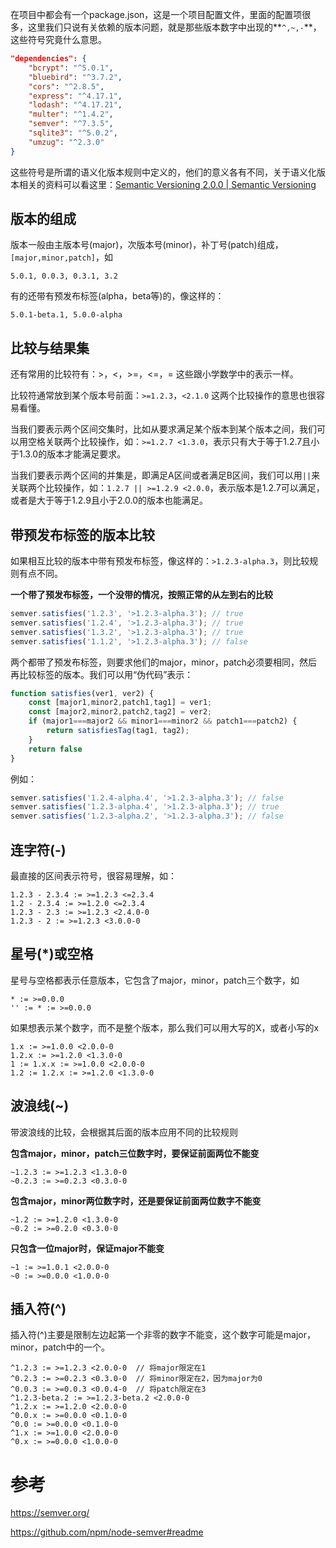 在项目中都会有一个package.json，这是一个项目配置文件，里面的配置项很多，这里我们只说有关依赖的版本问题，就是那些版本数字中出现的**`^,~,-`**，这些符号究竟什么意思。

```json
"dependencies": {
    "bcrypt": "^5.0.1",
    "bluebird": "^3.7.2",
    "cors": "^2.8.5",
    "express": "^4.17.1",
    "lodash": "^4.17.21",
    "multer": "^1.4.2",
    "semver": "^7.3.5",
    "sqlite3": "^5.0.2",
    "umzug": "^2.3.0"
}
```

这些符号是所谓的语义化版本规则中定义的，他们的意义各有不同，关于语义化版本相关的资料可以看这里：[Semantic Versioning 2.0.0 | Semantic Versioning](https://semver.org/)

## 版本的组成

版本一般由主版本号(major)，次版本号(minor)，补丁号(patch)组成，`[major,minor,patch]`，如

```shell
5.0.1, 0.0.3, 0.3.1, 3.2
```

有的还带有预发布标签(alpha，beta等)的，像这样的：

```shell
5.0.1-beta.1, 5.0.0-alpha
```

## 比较与结果集

还有常用的比较符有：>，<，>=，<=，= 这些跟小学数学中的表示一样。

比较符通常放到某个版本号前面：`>=1.2.3`，`<2.1.0` 这两个比较操作的意思也很容易看懂。

当我们要表示两个区间交集时，比如从要求满足某个版本到某个版本之间，我们可以用空格关联两个比较操作，如：`>=1.2.7 <1.3.0`，表示只有大于等于1.2.7且小于1.3.0的版本才能满足要求。

当我们要表示两个区间的并集是，即满足A区间或者满足B区间，我们可以用`||`来关联两个比较操作，如：`1.2.7 || >=1.2.9 <2.0.0`，表示版本是1.2.7可以满足，或者是大于等于1.2.9且小于2.0.0的版本也能满足。

## 带预发布标签的版本比较

如果相互比较的版本中带有预发布标签，像这样的：`>1.2.3-alpha.3`，则比较规则有点不同。

**一个带了预发布标签，一个没带的情况，按照正常的从左到右的比较**

```javascript
semver.satisfies('1.2.3', '>1.2.3-alpha.3'); // true
semver.satisfies('1.2.4', '>1.2.3-alpha.3'); // true
semver.satisfies('1.3.2', '>1.2.3-alpha.3'); // true
semver.satisfies('1.1.2', '>1.2.3-alpha.3'); // false
```

两个都带了预发布标签，则要求他们的major，minor，patch必须要相同，然后再比较标签的版本。我们可以用“伪代码”表示：

```javascript
function satisfies(ver1, ver2) {
	const [major1,minor2,patch1,tag1] = ver1;
    const [major2,minor2,patch2,tag2] = ver2;
    if (major1===major2 && minor1===minor2 && patch1===patch2) {
        return satisfiesTag(tag1, tag2);
    }
    return false
}
```

例如：

```javascript
semver.satisfies('1.2.4-alpha.4', '>1.2.3-alpha.3'); // false
semver.satisfies('1.2.3-alpha.4', '>1.2.3-alpha.3'); // true
semver.satisfies('1.2.3-alpha.2', '>1.2.3-alpha.3'); // false
```

## 连字符(-)

最直接的区间表示符号，很容易理解，如：

```shell
1.2.3 - 2.3.4 := >=1.2.3 <=2.3.4
1.2 - 2.3.4 := >=1.2.0 <=2.3.4
1.2.3 - 2.3 := >=1.2.3 <2.4.0-0
1.2.3 - 2 := >=1.2.3 <3.0.0-0
```

## 星号(*)或空格

星号与空格都表示任意版本，它包含了major，minor，patch三个数字，如

```shell
* := >=0.0.0
'' := * := >=0.0.0
```

如果想表示某个数字，而不是整个版本，那么我们可以用大写的X，或者小写的x

```shell
1.x := >=1.0.0 <2.0.0-0
1.2.x := >=1.2.0 <1.3.0-0
1 := 1.x.x := >=1.0.0 <2.0.0-0
1.2 := 1.2.x := >=1.2.0 <1.3.0-0
```

## 波浪线(~)

带波浪线的比较，会根据其后面的版本应用不同的比较规则

**包含major，minor，patch三位数字时，要保证前面两位不能变**

```shell
~1.2.3 := >=1.2.3 <1.3.0-0
~0.2.3 := >=0.2.3 <0.3.0-0
```

**包含major，minor两位数字时，还是要保证前面两位数字不能变**

```shell
~1.2 := >=1.2.0 <1.3.0-0
~0.2 := >=0.2.0 <0.3.0-0
```

**只包含一位major时，保证major不能变**

```shell
~1 := >=1.0.1 <2.0.0-0
~0 := >=0.0.0 <1.0.0-0
```

## 插入符(^)

插入符(^)主要是限制左边起第一个非零的数字不能变，这个数字可能是major，minor，patch中的一个。

```shell
^1.2.3 := >=1.2.3 <2.0.0-0  // 将major限定在1
^0.2.3 := >=0.2.3 <0.3.0-0  // 将minor限定在2，因为major为0
^0.0.3 := >=0.0.3 <0.0.4-0  // 将patch限定在3
^1.2.3-beta.2 := >=1.2.3-beta.2 <2.0.0-0
^1.2.x := >=1.2.0 <2.0.0-0
^0.0.x := >=0.0.0 <0.1.0-0
^0.0 := >=0.0.0 <0.1.0-0
^1.x := >=1.0.0 <2.0.0-0
^0.x := >=0.0.0 <1.0.0-0
```

# 参考

https://semver.org/

https://github.com/npm/node-semver#readme

